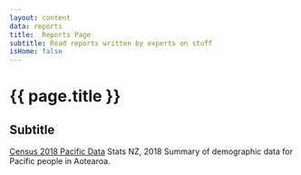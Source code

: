 ```yaml
---
layout: content
data: reports
title:  Reports Page
subtitle: Read reports written by experts on stuff
isHome: false
---
```


# {{ page.title }}

## Subtitle

[Census 2018 Pacific Data](https://www.stats.govt.nz/tools/2018-census-ethnic-group-summaries/pacific-peoples)
Stats NZ, 2018
Summary of demographic data for Pacific people in Aotearoa.
